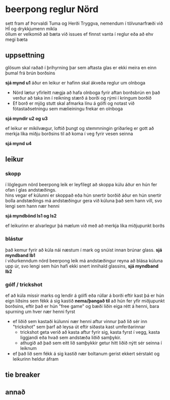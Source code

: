 # beerpong reglur Nörd

sett fram af Þorvaldi Tuma og Herði Tryggva, nemendum í tölvunarfræði við HÍ og drykkjumenn mikla  
öllum er velkomið að bæta við issues ef finnst vanta í reglur eða að ehv megi bæta

## uppsettning
glösum skal raðað í þríhyrning þar sem aftasta glas er ekki meira en einn þumal frá brún borðsins  
<!-- TODO bæta við mynd af uppsettningu og borði-->
**sjá mynd u1**
áður en leikur er hafinn skal ákveða reglur um olnboga  
- Nörd lætur yfirleitt nægja að hafa olnboga fyrir aftan borðsbrún en það verður að taka inn í reikning stærð á borði og rými í kringum borðið  
- Ef borð er mjög stutt skal afmarka línu á gólfi og notast við fótastaðsetningu sem mælieiningu frekar en olnboga  
<!-- TODO bæta við tveimur myndum af olnbogastöðum
    bæði mynd af olnboga fyrir aftan borðsbrún
    og aðra mynd af styttra borði með afmörkuðu fótaplássi -->
**sjá myndir u2 og u3**

ef leikur er mikilvægur, loftið þungt og stemmningin gríðarleg er gott að merkja líka miðju borðsins til að koma í veg fyrir vesen seinna
<!-- TODO bæta við mynd af miðju borði
    bæta mynd af borði þar sem búið er að merkja miðju með teipi -->
**sjá mynd u4**

## leikur
### skopp
í löglegum nörd beerpong leik er leyfilegt að skoppa kúlu áður en hún fer ofan í glas andstæðings.  
hins vegar ef kúlunni er skoppað eða hún snertir borðið áður en hún snertir bolla andstæðings má andstæðingur gera við kúluna það sem hann vill, svo lengi sem hann nær henni
<!-- TODO bæta við myndböndum af kúlu að skoppa
    myndbönd sem vantar hér
    - kúla að skoppa og lenda ofan í glasi
    - svipað myndband af kúlu að skoppa nema andstæðingur grípur hana áður en hún lendir ofan í-->
**sjá myndbönd ls1 og ls2**

ef leikurinn er alvarlegur þá mælum við með að merkja líka miðjupunkt borðs

### blástur
það kemur fyrir að kúla nái næstum í mark og snúist innan brúnar glass. **sjá myndband lb1**  
í viðurkenndum nörd beerpong leik má andstæðingur reyna að blása kúluna upp úr, svo lengi sem hún hafi ekki snert innihald glassins, **sjá myndband lb2**

### gólf / trickshot
ef að kúla missir marks og lendir á gólfi eða rúllar á borði eftir kast þá er hún eign liðsins sem fékk á sig kastið **nema/þangað til** að hún fer yfir miðjupunkt borðsins, eftir það er hún "free game" og bæði liðin eiga rétt á henni, bara spurning um hver nær henni fyrst
- ef liðið sem kastaði kúlunni nær henni aftur vinnur það lið sér inn "trickshot" sem þarf að leysa út eftir síðasta kast umferðarinnar
    - trickshot geta verið að kasta aftur fyrir sig, kasta fyrst í vegg, kasta liggjandi eða hvað sem andstæða liðið samþykir.
    - athugið að það sem eitt lið samþykkir getur hitt liðið nýtt sér seinna í leiknum
- ef það lið sem fékk á sig kastið nær boltanum gerist ekkert sérstakt og leikurinn heldur áfram

<!-- TODO tvisvar í sama glas  -->
<!-- TODO endurröðun  -->
<!-- TODO snerting  -->

## tie breaker
<!-- TODO ákveða sanngjarnan tie breaker  -->

## annað
<!-- TODO bæta við því sem kemur upp við spilun  -->